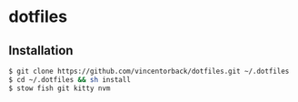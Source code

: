 # dotfiles

## Installation

```sh
$ git clone https://github.com/vincentorback/dotfiles.git ~/.dotfiles
$ cd ~/.dotfiles && sh install
$ stow fish git kitty nvm
```
